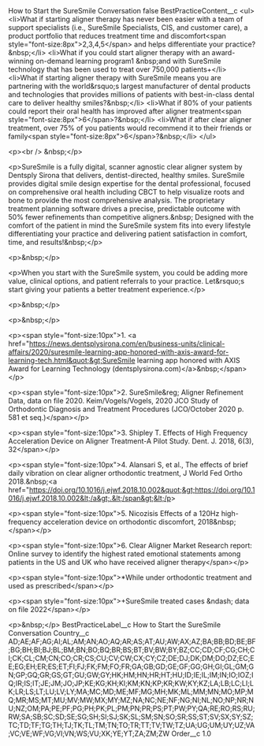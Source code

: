 <?xml version="1.0" encoding="UTF-8"?>
<CustomMetadata xmlns="http://soap.sforce.com/2006/04/metadata" xmlns:xsi="http://www.w3.org/2001/XMLSchema-instance" xmlns:xsd="http://www.w3.org/2001/XMLSchema">
    <label>How to Start the SureSmile Conversation</label>
    <protected>false</protected>
    <values>
        <field>BestPracticeContent__c</field>
        <value xsi:type="xsd:string">&lt;ul&gt;
	&lt;li&gt;What if starting aligner therapy has never been easier with a team of support specialists (i.e., SureSmile Specialists, CIS, and customer care), a product portfolio that reduces treatment time and discomfort&lt;span style=&quot;font-size:8px&quot;&gt;2,3,4,5&lt;/span&gt; and helps differentiate your practice?&amp;nbsp;&lt;/li&gt;
	&lt;li&gt;What if you could start aligner therapy with an award-winning on-demand learning program1 &amp;nbsp;and with SureSmile technology that has been used to treat over 750,000 patients+&lt;/li&gt;
	&lt;li&gt;What if starting aligner therapy with SureSmile means you are partnering with the world&amp;rsquo;s largest manufacturer of dental products and technologies that provides millions of patients with best-in-class dental care to deliver healthy smiles?&amp;nbsp;&lt;/li&gt;
	&lt;li&gt;What if 80% of your patients could report their oral health has improved after aligner treatment&lt;span style=&quot;font-size:8px&quot;&gt;6&lt;/span&gt;?&amp;nbsp;&lt;/li&gt;
	&lt;li&gt;What if after clear aligner treatment, over 75% of you patients would recommend it to their friends or family&lt;span style=&quot;font-size:8px&quot;&gt;6&lt;/span&gt;?&amp;nbsp;&lt;/li&gt;
&lt;/ul&gt;

&lt;p&gt;&lt;br /&gt;
&amp;nbsp;&lt;/p&gt;

&lt;p&gt;SureSmile is a fully digital, scanner agnostic clear aligner system by Dentsply Sirona that delivers, dentist-directed, healthy smiles. SureSmile provides digital smile design expertise for the dental professional, focused on comprehensive oral health including CBCT to help visualize roots and bone to provide the most comprehensive analysis. The proprietary treatment planning software drives a precise, predictable outcome with 50% fewer refinements than competitive aligners.&amp;nbsp; Designed with the comfort of the patient in mind the SureSmile system fits into every lifestyle differentiating your practice and delivering patient satisfaction in comfort, time, and results!&amp;nbsp;&lt;/p&gt;

&lt;p&gt;&amp;nbsp;&lt;/p&gt;

&lt;p&gt;When you start with the SureSmile system, you could be adding more value, clinical options, and patient referrals to your practice. Let&amp;rsquo;s start giving your patients a better treatment experience.&lt;/p&gt;

&lt;p&gt;&amp;nbsp;&lt;/p&gt;

&lt;p&gt;&amp;nbsp;&lt;/p&gt;

&lt;p&gt;&lt;span style=&quot;font-size:10px&quot;&gt;1. &lt;a href=&quot;https://news.dentsplysirona.com/en/business-units/clinical-affairs/2020/suresmile-learning-app-honored-with-axis-award-for-learning-tech.html&quot;&gt;SureSmile learning app honored with AXIS Award for Learning Technology (dentsplysirona.com)&lt;/a&gt;&amp;nbsp;&lt;/span&gt;&lt;/p&gt;

&lt;p&gt;&lt;span style=&quot;font-size:10px&quot;&gt;2. SureSmile&amp;reg; Aligner Refinement Data, data on file 2020. Keim/Vogels/Vogels, 2020 JCO Study of Orthodontic Diagnosis and Treatment Procedures (JCO/October 2020 p. 581 et seq.)&lt;/span&gt;&lt;/p&gt;

&lt;p&gt;&lt;span style=&quot;font-size:10px&quot;&gt;3. Shipley T. Effects of High Frequency Acceleration Device on Aligner Treatment-A Pilot Study. Dent. J. 2018, 6(3), 32&lt;/span&gt;&lt;/p&gt;

&lt;p&gt;&lt;span style=&quot;font-size:10px&quot;&gt;4. Alansari S, et al., The effects of brief daily vibration on clear aligner orthodontic treatment, J World Fed Ortho 2018.&amp;nbsp;&lt;a href=&quot;https://doi.org/10.1016/j.ejwf.2018.10.002&quot;&gt;https://doi.org/10.1016/j.ejwf.2018.10.002&lt;/a&gt;.&lt;/span&gt;&lt;/p&gt;

&lt;p&gt;&lt;span style=&quot;font-size:10px&quot;&gt;5. Nicozisis Effects of a 120Hz high-frequency acceleration device on orthodontic discomfort, 2018&amp;nbsp;&lt;/span&gt;&lt;/p&gt;

&lt;p&gt;&lt;span style=&quot;font-size:10px&quot;&gt;6. Clear Aligner Market Research report: Online survey to identify the highest rated emotional statements among patients in the US and UK who have received aligner therapy&lt;/span&gt;&lt;/p&gt;

&lt;p&gt;&lt;span style=&quot;font-size:10px&quot;&gt;*While under orthodontic treatment and used as prescribed&lt;/span&gt;&lt;/p&gt;

&lt;p&gt;&lt;span style=&quot;font-size:10px&quot;&gt;+SureSmile treated cases &amp;ndash; data on file 2022&lt;/span&gt;&lt;/p&gt;

&lt;p&gt;&amp;nbsp;&lt;/p&gt;</value>
    </values>
    <values>
        <field>BestPracticeLabel__c</field>
        <value xsi:type="xsd:string">How to Start the SureSmile Conversation</value>
    </values>
    <values>
        <field>Country__c</field>
        <value xsi:type="xsd:string">AD;AE;AF;AG;AI;AL;AM;AN;AO;AQ;AR;AS;AT;AU;AW;AX;AZ;BA;BB;BD;BE;BF;BG;BH;BI;BJ;BL;BM;BN;BO;BQ;BR;BS;BT;BV;BW;BY;BZ;CC;CD;CF;CG;CH;CI;CK;CL;CM;CN;CO;CR;CS;CU;CV;CW;CX;CY;CZ;DE;DJ;DK;DM;DO;DZ;EC;EE;EG;EH;ER;ES;ET;FI;FJ;FK;FM;FO;FR;GA;GB;GD;GE;GF;GG;GH;GI;GL;GM;GN;GP;GQ;GR;GS;GT;GU;GW;GY;HK;HM;HN;HR;HT;HU;ID;IE;IL;IM;IN;IO;IOZ;IQ;IR;IS;IT;JE;JM;JO;JP;KE;KG;KH;KI;KM;KN;KP;KR;KW;KY;KZ;LA;LB;LC;LI;LK;LR;LS;LT;LU;LV;LY;MA;MC;MD;ME;MF;MG;MH;MK;ML;MM;MN;MO;MP;MQ;MR;MS;MT;MU;MV;MW;MX;MY;MZ;NA;NC;NE;NF;NG;NI;NL;NO;NP;NR;NU;NZ;OM;PA;PE;PF;PG;PH;PK;PL;PM;PN;PR;PS;PT;PW;PY;QA;RE;RO;RS;RU;RW;SA;SB;SC;SD;SE;SG;SH;SI;SJ;SK;SL;SM;SN;SO;SR;SS;ST;SV;SX;SY;SZ;TC;TD;TF;TG;TH;TJ;TK;TL;TM;TN;TO;TR;TT;TV;TW;TZ;UA;UG;UM;UY;UZ;VA;VC;VE;WF;VG;VI;VN;WS;VU;XK;YE;YT;ZA;ZM;ZW</value>
    </values>
    <values>
        <field>Order__c</field>
        <value xsi:type="xsd:double">1.0</value>
    </values>
</CustomMetadata>
